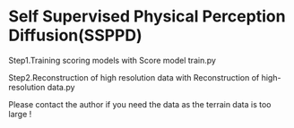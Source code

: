 # Self Supervised Physical Perception Diffusion(SSPPD)
Step1.Training scoring models with Score model train.py<br />

Step2.Reconstruction of high resolution data with Reconstruction of high-resolution data.py<br />

Please contact the author if you need the data as the terrain data is too large !
